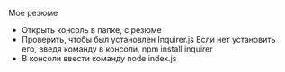 
Мое резюме

- Открыть консоль в папке, с резюме
- Проверить, чтобы был установлен Inquirer.js Если нет установить его, введя команду в консоли, npm install inquirer
- В консоли ввести команду node index.js

